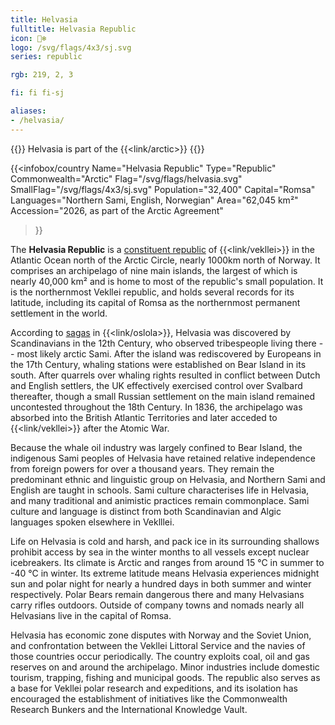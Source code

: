 ```yaml
---
title: Helvasia
fulltitle: Helvasia Republic
icon: 🐻‍❄️
logo: /svg/flags/4x3/sj.svg
series: republic

rgb: 219, 2, 3

fi: fi fi-sj

aliases:
- /helvasia/
---
```

{{<note series>}}
 Helvasia is part of the {{<link/arctic>}}
{{</note>}}

{{<infobox/country
	 Name="Helvasia Republic"
	 Type="Republic"
	 Commonwealth="Arctic"
	 Flag="/svg/flags/helvasia.svg"
	 SmallFlag="/svg/flags/4x3/sj.svg"
	 Population="32,400"
	 Capital="Romsa"
	 Languages="Northern Sami, English, Norwegian"
	 Area="62,045 km²"
	 Accession="2026, as part of the Arctic Agreement"
 >}}

The <span class="fi fi-sj"></span> **Helvasia Republic** is a [constituent republic](/republics/) of {{<link/vekllei>}} in the Atlantic Ocean north of the Arctic Circle, nearly 1000km north of Norway. It comprises an archipelago of nine main islands, the largest of which is nearly 40,000 km² and is home to most of the republic's small population. It is the northernmost Vekllei republic, and holds several records for its latitude, including its capital of Romsa as the northernmost permanent settlement in the world.

According to [sagas](/sagas/) in {{<link/oslola>}}, Helvasia was discovered by Scandinavians in the 12th Century, who observed tribespeople living there -- most likely arctic Sami. After the island was rediscovered by Europeans in the 17th Century, whaling stations were established on Bear Island in its south. After quarrels over whaling rights resulted in conflict between Dutch and English settlers, the UK effectively exercised control over Svalbard thereafter, though a small Russian settlement on the main island remained uncontested throughout the 18th Century. In 1836, the archipelago was absorbed into the British Atlantic Territories and later acceded to {{<link/vekllei>}} after the Atomic War.

Because the whale oil industry was largely confined to Bear Island, the indigenous Sami peoples of Helvasia have retained relative independence from foreign powers for over a thousand years. They remain the predominant ethnic and linguistic group on Helvasia, and Northern Sami and English are taught in schools. Sami culture characterises life in Helvasia, and many traditional and animistic practices remain commonplace. Sami culture and language is distinct from both Scandinavian and Algic languages spoken elsewhere in Veklllei.

Life on Helvasia is cold and harsh, and pack ice in its surrounding shallows prohibit access by sea in the winter months to all vessels except nuclear icebreakers. Its climate is Arctic and ranges from around 15 °C in summer to -40 °C in winter. Its extreme latitude means Helvasia experiences midnight sun and polar night for nearly a hundred days in both summer and winter respectively. Polar Bears remain dangerous there and many Helvasians carry rifles outdoors. Outside of company towns and nomads nearly all Helvasians live in the capital of Romsa.

Helvasia has economic zone disputes with Norway and the Soviet Union, and confrontation between the Vekllei Littoral Service and the navies of those countries occur periodically. The country exploits coal, oil and gas reserves on and around the archipelago. Minor industries include domestic tourism, trapping, fishing and municipal goods. The republic also serves as a base for Vekllei polar research and expeditions, and its isolation has encouraged the establishment of initiatives like the Commonwealth Research Bunkers and the International Knowledge Vault.

